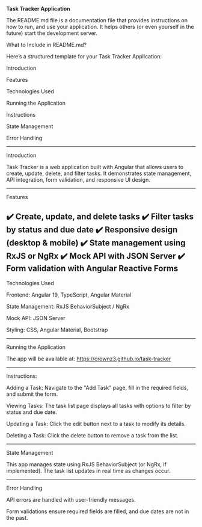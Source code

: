 **Task Tracker Application**

The README.md file is a documentation file that provides instructions on how to run, and use your application. It helps others (or even yourself in the future) start the development server.

What to Include in README.md?

Here’s a structured template for your Task Tracker Application:

Introduction

Features

Technologies Used

Running the Application

Instructions

State Management

Error Handling

---

Introduction

Task Tracker is a web application built with Angular that allows users to create, update, delete, and filter tasks.
It demonstrates state management, API integration, form validation, and responsive UI design.

---

Features

✔️ Create, update, and delete tasks
✔️ Filter tasks by status and due date
✔️ Responsive design (desktop & mobile)
✔️ State management using RxJS or NgRx
✔️ Mock API with JSON Server
✔️ Form validation with Angular Reactive Forms
---

Technologies Used

Frontend: Angular 19, TypeScript, Angular Material

State Management: RxJS BehaviorSubject / NgRx

Mock API: JSON Server

Styling: CSS, Angular Material, Bootstrap

---

Running the Application

The app will be available at: https://crownz3.github.io/task-tracker

---

Instructions:

Adding a Task: Navigate to the "Add Task" page, fill in the required fields, and submit the form.

Viewing Tasks: The task list page displays all tasks with options to filter by status and due date.

Updating a Task: Click the edit button next to a task to modify its details.

Deleting a Task: Click the delete button to remove a task from the list.

---

State Management

This app manages state using RxJS BehaviorSubject (or NgRx, if implemented). The task list updates in real time as changes occur.

---
Error Handling

API errors are handled with user-friendly messages.

Form validations ensure required fields are filled, and due dates are not in the past.

